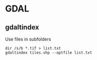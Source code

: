 GDAL
====

gdaltindex
----------

Use files in subfolders

```
dir /s/b *.tif > list.txt
gdaltindex tiles.shp --optfile list.txt
```
